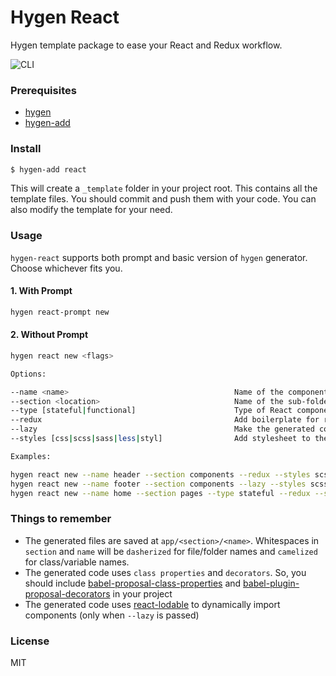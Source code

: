 # Hygen React

Hygen template package to ease your React and Redux workflow.

![CLI](https://image.ibb.co/feuFKp/ezgif_com_video_to_gif_3.gif)

### Prerequisites
- [hygen](https://github.com/jondot/hygen)
- [hygen-add](https://github.com/jondot/hygen-add)

### Install
```bash
$ hygen-add react
```
This will create a `_template` folder in your project root. This contains all the template files. You should commit and push them with your code. You can also modify the template for your need.

### Usage
`hygen-react` supports both prompt and basic version of `hygen` generator. Choose whichever fits you.

#### 1. With Prompt
```bash
hygen react-prompt new
```

#### 2. Without Prompt
```bash
hygen react new <flags>

Options:

--name <name>                                     Name of the component
--section <location>                              Name of the sub-folder. Valid paths can be passed.
--type [stateful|functional]                      Type of React component to be created. Defaults to 'pureComponent'
--redux                                           Add boilerplate for react-redux
--lazy                                            Make the generated component lazy (Async component)
--styles [css|scss|sass|less|styl]                Add stylesheet to the generated component. Defaults to 'none'

Examples:

hygen react new --name header --section components --redux --styles scss
hygen react new --name footer --section components --lazy --styles scss
hygen react new --name home --section pages --type stateful --redux --styles scss
```

### Things to remember

- The generated files are saved at `app/<section>/<name>`. Whitespaces in `section` and `name` will be `dasherized` for file/folder names and `camelized` for class/variable names.
- The generated code uses `class properties` and `decorators`. So, you should include [babel-proposal-class-properties](https://github.com/babel/babel/tree/master/packages/babel-plugin-proposal-class-properties) and [babel-plugin-proposal-decorators](https://github.com/babel/babel/tree/master/packages/babel-plugin-proposal-decorators) in your project
- The generated code uses [react-lodable](https://github.com/jamiebuilds/react-loadable) to dynamically import components (only when `--lazy` is passed)

### License

MIT
